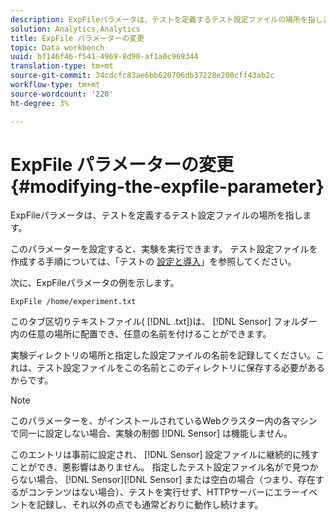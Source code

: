 ```yaml
---
description: ExpFileパラメータは、テストを定義するテスト設定ファイルの場所を指します。
solution: Analytics,Analytics
title: ExpFile パラメーターの変更
topic: Data workbench
uuid: bf146f46-f541-4969-8d90-af1a0c969344
translation-type: tm+mt
source-git-commit: 34cdcfc83ae6bb620706db37228e200cff43ab2c
workflow-type: tm+mt
source-wordcount: '220'
ht-degree: 3%

---
```



# ExpFile パラメーターの変更{#modifying-the-expfile-parameter}

ExpFileパラメータは、テストを定義するテスト設定ファイルの場所を指します。

このパラメーターを設定すると、実験を実行できます。 テスト設定ファイルを作成する手順については、「テストの [設定と導入](../../../home/c-undst-ctrld-exp/t-crt-ctrld-exp/c-cnfg-dply-exp.md#concept-50f1de0242904698937bb72b3ea1b429)」を参照してください。

次に、ExpFileパラメータの例を示します。

```
ExpFile /home/experiment.txt
```

このタブ区切りテキストファイル( [!DNL .txt])は、 [!DNL Sensor] フォルダー内の任意の場所に配置でき、任意の名前を付けることができます。

実験ディレクトリの場所と指定した設定ファイルの名前を記録してください。これは、テスト設定ファイルをこの名前とこのディレクトリに保存する必要があるからです。

>[!NOTE]
>
>このパラメーターを、がインストールされているWebクラスター内の各マシンで同一に設定しない場合、実験の制御 [!DNL Sensor] は機能しません。

このエントリは事前に設定され、 [!DNL Sensor] 設定ファイルに継続的に残すことができ、悪影響はありません。 指定したテスト設定ファイル名がで見つからない場合、 [!DNL Sensor][!DNL Sensor] または空白の場合（つまり、存在するがコンテンツはない場合）、テストを実行せず、HTTPサーバーにエラーイベントを記録し、それ以外の点でも通常どおりに動作し続けます。
